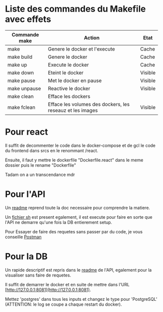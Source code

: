 # Liste des commandes du Makefile avec effets

| Commande make | Action | Etat |
| ------ | ------ | ------ |
| make | Genere le docker et l'execute| Cache |
| make build | Genere le docker | Cache |
| make up | Execute le docker | Cache |
| make down | Eteint le docker | Visible |
| make pause | Met le docker en pause | Visible |
| make unpause | Reactive le docker | Visible |
| make clean | Efface les dockers | |Visible 
| make fclean | Efface les volumes des dockers, les reseauz et les images| Visible |


# Pour react

Il suffit de decommenter le code dans le docker-compose et de gcl le code du frontend dans srcs en le renommant /react.

Ensuite, il faut y mettre le dockerfile "Dockerfile.react" dans le meme dossier puis le rename "Dockerfile"

Tadam on a un transcendance mdr

# Pour l'API

Un [readme](./srcs/api/README.md#routes-pour-lapi) reprend toute la doc necessaire pour comprendre la matiere.

Un [fichier sh](./srcs/api/ready.sh) est present egalement, il est execute pour faire en sorte que l'API ne demarre qu'une fois la DB entierement setup.

Pour Essayer de faire des requetes sans passer par du code, je vous conseille [Postman](https://www.postman.com/)

# Pour la DB

Un rapide descriptif est repris dans le [readme](./srcs/api/README.md#details-sur-la-db) de l'API, egalement pour la visualiser sans faire de requetes.

Il suffit de demarrer le docker et en suite de mettre dans l'URL [http://127.0.0.1:8081](http://127.0.0.1:8081).

Mettez 'postgres' dans tous les inputs et changez le type pour 'PostgreSQL' (ATTENTION: le log se coupe a chaque restart du docker).